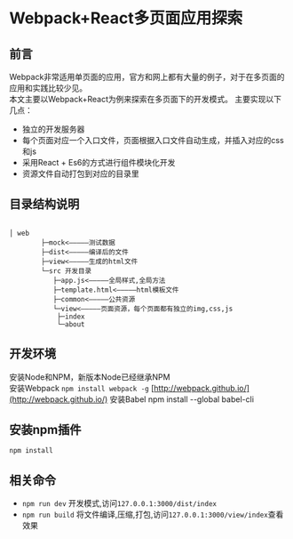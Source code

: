 # Webpack+React多页面应用探索

## 前言

Webpack非常适用单页面的应用，官方和网上都有大量的例子，对于在多页面的应用和实践比较少见。	
本文主要以Webpack+React为例来探索在多页面下的开发模式。
主要实现以下几点：

- 独立的开发服务器
- 每个页面对应一个入口文件，页面根据入口文件自动生成，并插入对应的css和js
- 采用React + Es6的方式进行组件模块化开发
- 资源文件自动打包到对应的目录里

## 目录结构说明

```

│ web 
        ├─mock<—————测试数据
        ├─dist<—————编译后的文件
        ├─view<—————生成的html文件
        └─src 开发目录
           ├─app.js<—————全局样式,全局方法
           ├─template.html<—————html模板文件
           ├─common<—————公共资源
           └─view<—————页面资源，每个页面都有独立的img,css,js
			├─index
			└─about
```

## 开发环境

安装Node和NPM，新版本Node已经继承NPM   
安装Webpack ``npm install webpack -g``  [http://webpack.github.io/](http://webpack.github.io/)
安装Babel npm install --global babel-cli

## 安装npm插件

``npm install``

## 相关命令

- ``npm run dev`` 开发模式,访问``127.0.0.1:3000/dist/index``
- ``npm run build`` 将文件编译,压缩,打包,访问``127.0.0.1:3000/view/index``查看效果
